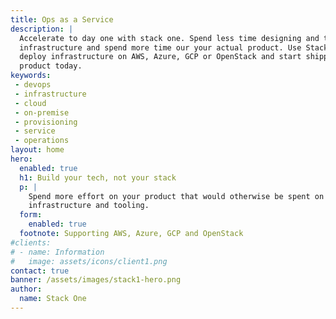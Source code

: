```yaml
---
title: Ops as a Service
description: |
  Accelerate to day one with stack one. Spend less time designing and tweaking
  infrastructure and spend more time our your actual product. Use Stack One to
  deploy infrastructure on AWS, Azure, GCP or OpenStack and start shipping your
  product today.
keywords:
 - devops
 - infrastructure
 - cloud
 - on-premise
 - provisioning
 - service
 - operations
layout: home
hero:
  enabled: true
  h1: Build your tech, not your stack
  p: |
    Spend more effort on your product that would otherwise be spent on
    infrastructure and tooling.
  form:
    enabled: true
  footnote: Supporting AWS, Azure, GCP and OpenStack
#clients:
# - name: Information
#   image: assets/icons/client1.png
contact: true
banner: /assets/images/stack1-hero.png
author:
  name: Stack One
---
```

